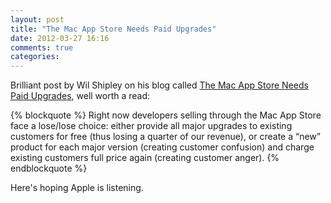```yaml
---
layout: post
title: "The Mac App Store Needs Paid Upgrades"
date: 2012-03-27 16:16
comments: true
categories: 
---
```


Brilliant post by Wil Shipley on his blog called [The Mac App Store Needs Paid Upgrades](http://blog.wilshipley.com/2012/03/mac-app-store-needs-paid-upgrades.html), well worth a read:

{% blockquote %}
Right now developers selling through the Mac App Store face a lose/lose choice: either provide all major upgrades to existing customers for free (thus losing a quarter of our revenue), or create a “new” product for each major version (creating customer confusion) and charge existing customers full price again (creating customer anger).
{% endblockquote %}

Here's hoping Apple is listening.
